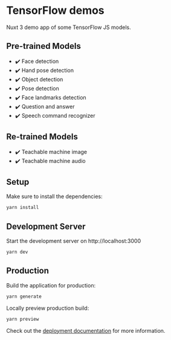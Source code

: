 # TensorFlow demos

Nuxt 3 demo app of some TensorFlow JS models.

## Pre-trained Models

- ✔️ Face detection
- ✔️ Hand pose detection
- ✔️ Object detection
- ✔️ Pose detection
- ✔️ Face landmarks detection
- ✔️ Question and answer
- ✔️ Speech command recognizer

## Re-trained Models

- ✔️ Teachable machine image
- ✔️ Teachable machine audio

## Setup

Make sure to install the dependencies:

```bash
yarn install
```

## Development Server

Start the development server on http://localhost:3000

```bash
yarn dev
```

## Production

Build the application for production:

```bash
yarn generate
```

Locally preview production build:

```bash
yarn preview
```

Check out the [deployment documentation](https://nuxt.com/docs/getting-started/deployment) for more information.
